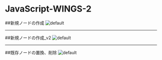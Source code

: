 # JavaScript-WINGS-2

##新規ノードの作成
![default](https://user-images.githubusercontent.com/28942665/34468164-830d85b6-ef46-11e7-932f-097964e39b2d.JPG)
***
##新規ノードの作成_v2
![default](https://user-images.githubusercontent.com/28942665/34468217-9e3868dc-ef47-11e7-8607-bcb33c5ff454.JPG)
***
##既存ノードの置換、削除
![default](https://user-images.githubusercontent.com/28942665/34468943-1a76d49c-ef57-11e7-9934-5bedf9cd0bdc.JPG)
